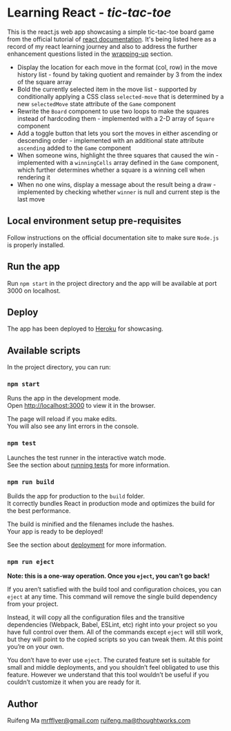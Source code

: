 # Learning React - _tic-tac-toe_

This is the react.js web app showcasing a simple tic-tac-toe board game from the official tutorial of [react documentation](https://reactjs.org/tutorial/tutorial.html). It's being listed here as a record of my react learning journey and also to address the further enhancement questions listed in the [wrapping-up](https://reactjs.org/tutorial/tutorial.html#wrapping-up) section.

* Display the location for each move in the format (col, row) in the move history list - found by taking quotient and remainder by 3 from the index of the square array
* Bold the currently selected item in the move list - supported by conditionally applying a CSS class `selected-move` that is determined by a new `selectedMove` state attribute of the `Game` component
* Rewrite the `Board` component to use two loops to make the squares instead of hardcoding them - implemented with a 2-D array of `Square` component
* Add a toggle button that lets you sort the moves in either ascending or descending order - implemented with an additional state attribute `ascending` added to the `Game` component
* When someone wins, highlight the three squares that caused the win - implemented with a `winningCells` array defined in the `Game` component, which further determines whether a square is a winning cell when rendering it
* When no one wins, display a message about the result being a draw - implemented by checking whether `winner` is null and current step is the last move

## Local environment setup pre-requisites

Follow instructions on the official documentation site to make sure `Node.js` is properly installed.

## Run the app

Run `npm start` in the project directory and the app will be available at port 3000 on localhost.

## Deploy

The app has been deployed to [Heroku](https://flyer-tic-tac-toe-react.herokuapp.com/) for showcasing. 

## Available scripts

In the project directory, you can run:

### `npm start`

Runs the app in the development mode.<br>
Open [http://localhost:3000](http://localhost:3000) to view it in the browser.

The page will reload if you make edits.<br>
You will also see any lint errors in the console.

### `npm test`

Launches the test runner in the interactive watch mode.<br>
See the section about [running tests](#running-tests) for more information.

### `npm run build`

Builds the app for production to the `build` folder.<br>
It correctly bundles React in production mode and optimizes the build for the best performance.

The build is minified and the filenames include the hashes.<br>
Your app is ready to be deployed!

See the section about [deployment](#deployment) for more information.

### `npm run eject`

**Note: this is a one-way operation. Once you `eject`, you can’t go back!**

If you aren’t satisfied with the build tool and configuration choices, you can `eject` at any time. This command will remove the single build dependency from your project.

Instead, it will copy all the configuration files and the transitive dependencies (Webpack, Babel, ESLint, etc) right into your project so you have full control over them. All of the commands except `eject` will still work, but they will point to the copied scripts so you can tweak them. At this point you’re on your own.

You don’t have to ever use `eject`. The curated feature set is suitable for small and middle deployments, and you shouldn’t feel obligated to use this feature. However we understand that this tool wouldn’t be useful if you couldn’t customize it when you are ready for it.

## Author
Ruifeng Ma <mrfflyer@gmail.com> <ruifeng.ma@thoughtworks.com>
